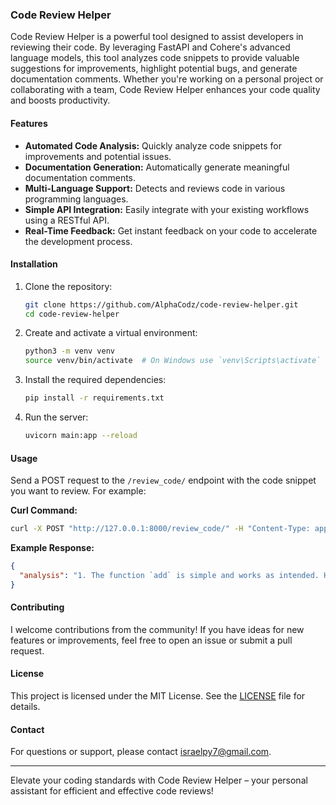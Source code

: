 ### Code Review Helper

Code Review Helper is a powerful tool designed to assist developers in reviewing their code. By leveraging FastAPI and Cohere's advanced language models, this tool analyzes code snippets to provide valuable suggestions for improvements, highlight potential bugs, and generate documentation comments. Whether you're working on a personal project or collaborating with a team, Code Review Helper enhances your code quality and boosts productivity.

#### Features
- **Automated Code Analysis:** Quickly analyze code snippets for improvements and potential issues.
- **Documentation Generation:** Automatically generate meaningful documentation comments.
- **Multi-Language Support:** Detects and reviews code in various programming languages.
- **Simple API Integration:** Easily integrate with your existing workflows using a RESTful API.
- **Real-Time Feedback:** Get instant feedback on your code to accelerate the development process.

#### Installation

1. Clone the repository:
    ```sh
    git clone https://github.com/AlphaCodz/code-review-helper.git
    cd code-review-helper
    ```

2. Create and activate a virtual environment:
    ```sh
    python3 -m venv venv
    source venv/bin/activate  # On Windows use `venv\Scripts\activate`
    ```

3. Install the required dependencies:
    ```sh
    pip install -r requirements.txt
    ```

4. Run the server:
    ```sh
    uvicorn main:app --reload
    ```

#### Usage

Send a POST request to the `/review_code/` endpoint with the code snippet you want to review. For example:

**Curl Command:**
```sh
curl -X POST "http://127.0.0.1:8000/review_code/" -H "Content-Type: application/json" -d '{"code_snippet": "def add(a, b):\n    return a + b"}'
```

**Example Response:**
```json
{
  "analysis": "1. The function `add` is simple and works as intended. However, consider adding type hints for better readability and error checking:\n\n```python\ndef add(a: int, b: int) -> int:\n    return a + b\n```\n\n2. Add a docstring to explain what the function does:\n\n```python\ndef add(a: int, b: int) -> int:\n    \"\"\"Returns the sum of a and b.\"\"\"\n    return a + b\n```"
}
```

#### Contributing

I welcome contributions from the community! If you have ideas for new features or improvements, feel free to open an issue or submit a pull request.

#### License

This project is licensed under the MIT License. See the [LICENSE](LICENSE) file for details.

#### Contact

For questions or support, please contact [israelpy7@gmail.com](mailto:israelpy7@gmail.com).

---

Elevate your coding standards with Code Review Helper – your personal assistant for efficient and effective code reviews!
